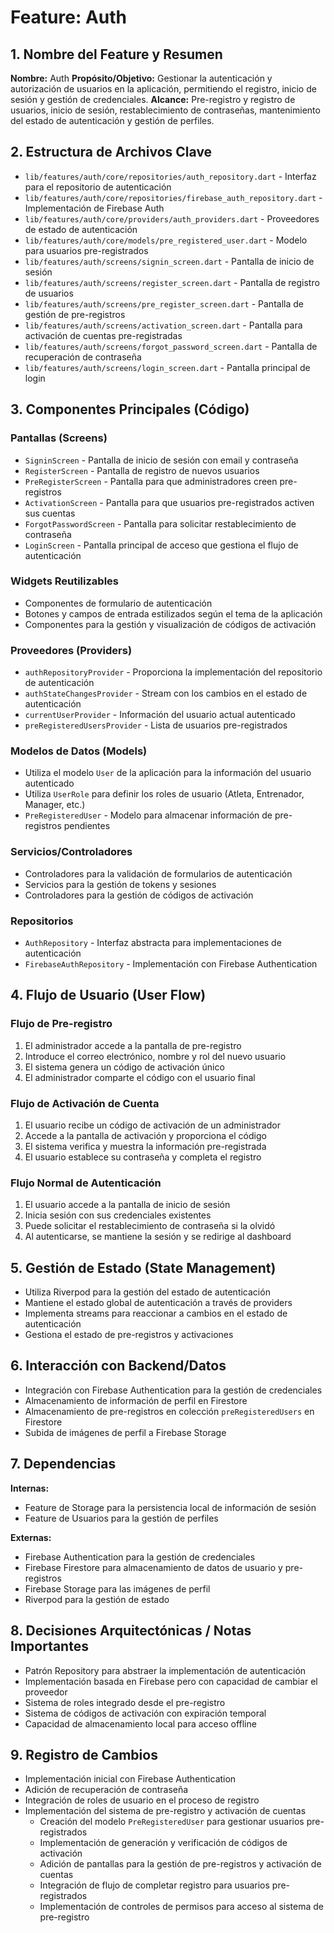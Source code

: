 # Feature: Auth

## 1. Nombre del Feature y Resumen
**Nombre:** Auth
**Propósito/Objetivo:** Gestionar la autenticación y autorización de usuarios en la aplicación, permitiendo el registro, inicio de sesión y gestión de credenciales.
**Alcance:** Pre-registro y registro de usuarios, inicio de sesión, restablecimiento de contraseñas, mantenimiento del estado de autenticación y gestión de perfiles.

## 2. Estructura de Archivos Clave
* `lib/features/auth/core/repositories/auth_repository.dart` - Interfaz para el repositorio de autenticación
* `lib/features/auth/core/repositories/firebase_auth_repository.dart` - Implementación de Firebase Auth
* `lib/features/auth/core/providers/auth_providers.dart` - Proveedores de estado de autenticación
* `lib/features/auth/core/models/pre_registered_user.dart` - Modelo para usuarios pre-registrados
* `lib/features/auth/screens/signin_screen.dart` - Pantalla de inicio de sesión
* `lib/features/auth/screens/register_screen.dart` - Pantalla de registro de usuarios
* `lib/features/auth/screens/pre_register_screen.dart` - Pantalla de gestión de pre-registros
* `lib/features/auth/screens/activation_screen.dart` - Pantalla para activación de cuentas pre-registradas
* `lib/features/auth/screens/forgot_password_screen.dart` - Pantalla de recuperación de contraseña
* `lib/features/auth/screens/login_screen.dart` - Pantalla principal de login

## 3. Componentes Principales (Código)
### Pantallas (Screens)
* `SigninScreen` - Pantalla de inicio de sesión con email y contraseña
* `RegisterScreen` - Pantalla de registro de nuevos usuarios
* `PreRegisterScreen` - Pantalla para que administradores creen pre-registros
* `ActivationScreen` - Pantalla para que usuarios pre-registrados activen sus cuentas
* `ForgotPasswordScreen` - Pantalla para solicitar restablecimiento de contraseña
* `LoginScreen` - Pantalla principal de acceso que gestiona el flujo de autenticación

### Widgets Reutilizables
* Componentes de formulario de autenticación
* Botones y campos de entrada estilizados según el tema de la aplicación
* Componentes para la gestión y visualización de códigos de activación

### Proveedores (Providers)
* `authRepositoryProvider` - Proporciona la implementación del repositorio de autenticación
* `authStateChangesProvider` - Stream con los cambios en el estado de autenticación
* `currentUserProvider` - Información del usuario actual autenticado
* `preRegisteredUsersProvider` - Lista de usuarios pre-registrados

### Modelos de Datos (Models)
* Utiliza el modelo `User` de la aplicación para la información del usuario autenticado
* Utiliza `UserRole` para definir los roles de usuario (Atleta, Entrenador, Manager, etc.)
* `PreRegisteredUser` - Modelo para almacenar información de pre-registros pendientes

### Servicios/Controladores
* Controladores para la validación de formularios de autenticación
* Servicios para la gestión de tokens y sesiones
* Controladores para la gestión de códigos de activación

### Repositorios
* `AuthRepository` - Interfaz abstracta para implementaciones de autenticación
* `FirebaseAuthRepository` - Implementación con Firebase Authentication

## 4. Flujo de Usuario (User Flow)

### Flujo de Pre-registro
1. El administrador accede a la pantalla de pre-registro
2. Introduce el correo electrónico, nombre y rol del nuevo usuario
3. El sistema genera un código de activación único
4. El administrador comparte el código con el usuario final

### Flujo de Activación de Cuenta
1. El usuario recibe un código de activación de un administrador
2. Accede a la pantalla de activación y proporciona el código
3. El sistema verifica y muestra la información pre-registrada
4. El usuario establece su contraseña y completa el registro

### Flujo Normal de Autenticación
1. El usuario accede a la pantalla de inicio de sesión
2. Inicia sesión con sus credenciales existentes
3. Puede solicitar el restablecimiento de contraseña si la olvidó
4. Al autenticarse, se mantiene la sesión y se redirige al dashboard

## 5. Gestión de Estado (State Management)
* Utiliza Riverpod para la gestión del estado de autenticación
* Mantiene el estado global de autenticación a través de providers
* Implementa streams para reaccionar a cambios en el estado de autenticación
* Gestiona el estado de pre-registros y activaciones

## 6. Interacción con Backend/Datos
* Integración con Firebase Authentication para la gestión de credenciales
* Almacenamiento de información de perfil en Firestore
* Almacenamiento de pre-registros en colección `preRegisteredUsers` en Firestore
* Subida de imágenes de perfil a Firebase Storage

## 7. Dependencias
**Internas:** 
* Feature de Storage para la persistencia local de información de sesión
* Feature de Usuarios para la gestión de perfiles

**Externas:** 
* Firebase Authentication para la gestión de credenciales
* Firebase Firestore para almacenamiento de datos de usuario y pre-registros
* Firebase Storage para las imágenes de perfil
* Riverpod para la gestión de estado

## 8. Decisiones Arquitectónicas / Notas Importantes
* Patrón Repository para abstraer la implementación de autenticación
* Implementación basada en Firebase pero con capacidad de cambiar el proveedor
* Sistema de roles integrado desde el pre-registro
* Sistema de códigos de activación con expiración temporal
* Capacidad de almacenamiento local para acceso offline

## 9. Registro de Cambios
* Implementación inicial con Firebase Authentication
* Adición de recuperación de contraseña
* Integración de roles de usuario en el proceso de registro
* Implementación del sistema de pre-registro y activación de cuentas
  * Creación del modelo `PreRegisteredUser` para gestionar usuarios pre-registrados
  * Implementación de generación y verificación de códigos de activación
  * Adición de pantallas para la gestión de pre-registros y activación de cuentas
  * Integración de flujo de completar registro para usuarios pre-registrados
  * Implementación de controles de permisos para acceso al sistema de pre-registro